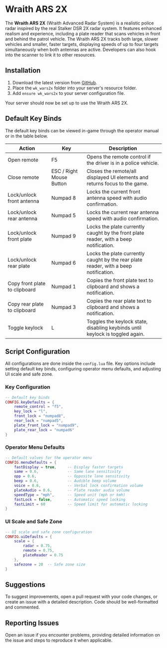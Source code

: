 # Wraith ARS 2X

The **Wraith ARS 2X** (Wraith Advanced Radar System) is a realistic police radar inspired by the real Stalker DSR 2X radar system. It features enhanced realism and experience, including a plate reader that scans vehicles in front and behind the patrol vehicle. The Wraith ARS 2X tracks both large, slower vehicles and smaller, faster targets, displaying speeds of up to four targets simultaneously when both antennas are active. Developers can also hook into the scanner to link it to other resources.

## Installation

1. Download the latest version from [GitHub](https://github.com/flyinggoatman/wk_wars2x/releases).
2. Place the `wk_wars2x` folder into your server's resource folder.
3. Add `ensure wk_wars2x` to your server configuration file.

Your server should now be set up to use the Wraith ARS 2X.

## Default Key Binds

The default key binds can be viewed in-game through the operator manual or in the table below.

| Action                        | Key                      | Description                                                                           |
| ----------------------------- | ------------------------ | ------------------------------------------------------------------------------------- |
| Open remote                   | F5                       | Opens the remote control if the driver is in a police vehicle.                        |
| Close remote                  | ESC / Right Mouse Button | Closes the remote/all displayed UI elements and returns focus to the game.            |
| Lock/unlock front antenna     | Numpad 8                 | Locks the current front antenna speed with audio confirmation.                        |
| Lock/unlock rear antenna      | Numpad 5                 | Locks the current rear antenna speed with audio confirmation.                         |
| Lock/unlock front plate       | Numpad 9                 | Locks the plate currently caught by the front plate reader, with a beep notification. |
| Lock/unlock rear plate        | Numpad 6                 | Locks the plate currently caught by the rear plate reader, with a beep notification.  |
| Copy front plate to clipboard | Numpad 1                 | Copies the front plate text to clipboard and shows a notification.                    |
| Copy rear plate to clipboard  | Numpad 3                 | Copies the rear plate text to clipboard and shows a notification.                     |
| Toggle keylock                | L                        | Toggles the keylock state, disabling keybinds until keylock is toggled again.         |

## Script Configuration

All configurations are done inside the `config.lua` file. Key options include setting default key binds, configuring operator menu defaults, and adjusting UI scale and safe zone.

### Key Configuration

```lua
-- Default key binds
CONFIG.keyDefaults = {
    remote_control = "f5",
    key_lock = "l",
    front_lock = "numpad8",
    rear_lock = "numpad5",
    plate_front_lock = "numpad9",
    plate_rear_lock = "numpad6"
}
```

### Operator Menu Defaults

```lua
-- Default values for the operator menu
CONFIG.menuDefaults = {
    fastDisplay = true,     -- Display faster targets
    same = 0.6,             -- Same lane sensitivity
    opp = 0.6,              -- Opposite lane sensitivity
    beep = 0.6,             -- Audible beep volume
    voice = 0.6,            -- Verbal lock confirmation volume
    plateAudio = 0.6,       -- Plate reader audio volume
    speedType = "mph",      -- Speed unit (mph or kmh)
    fastLock = false,       -- Automatic speed locking
    fastLimit = 60          -- Speed limit for automatic locking
}
```

### UI Scale and Safe Zone

```lua
-- UI scale and safe zone configuration
CONFIG.uiDefaults = {
    scale = {
        radar = 0.75,
        remote = 0.75,
        plateReader = 0.75
    },
    safezone = 20  -- Safe zone size
}
```

## Suggestions

To suggest improvements, open a pull request with your code changes, or create an issue with a detailed description. Code should be well-formatted and commented.

## Reporting Issues

Open an issue if you encounter problems, providing detailed information on the issue and steps to reproduce it when applicable.
